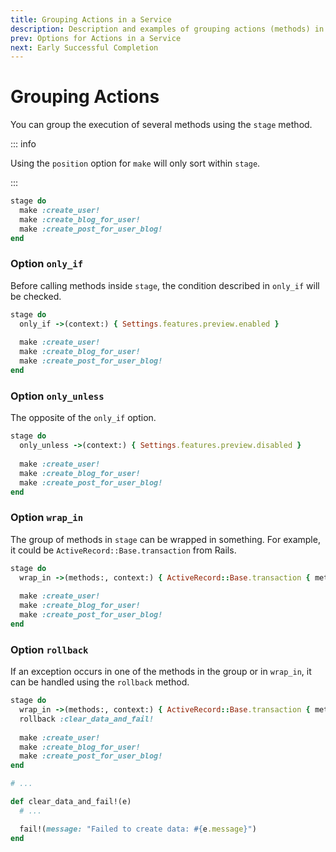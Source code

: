 ```yaml
---
title: Grouping Actions in a Service
description: Description and examples of grouping actions (methods) in a service
prev: Options for Actions in a Service
next: Early Successful Completion
---
```


# Grouping Actions

You can group the execution of several methods using the `stage` method.

::: info

Using the `position` option for `make` will only sort within `stage`.

:::

```ruby
stage do
  make :create_user!
  make :create_blog_for_user!
  make :create_post_for_user_blog!
end
```

### Option `only_if`

Before calling methods inside `stage`, the condition described in `only_if` will be checked.

```ruby {2}
stage do
  only_if ->(context:) { Settings.features.preview.enabled }
  
  make :create_user!
  make :create_blog_for_user!
  make :create_post_for_user_blog!
end
```

### Option `only_unless`

The opposite of the `only_if` option.

```ruby {2}
stage do
  only_unless ->(context:) { Settings.features.preview.disabled }
  
  make :create_user!
  make :create_blog_for_user!
  make :create_post_for_user_blog!
end
```

### Option `wrap_in`

The group of methods in `stage` can be wrapped in something.
For example, it could be `ActiveRecord::Base.transaction` from Rails.

```ruby {2}
stage do
  wrap_in ->(methods:, context:) { ActiveRecord::Base.transaction { methods.call } }
  
  make :create_user!
  make :create_blog_for_user!
  make :create_post_for_user_blog!
end
```

### Option `rollback`

If an exception occurs in one of the methods in the group or in `wrap_in`, it can be handled using the `rollback` method.

```ruby {3,12}
stage do
  wrap_in ->(methods:, context:) { ActiveRecord::Base.transaction { methods.call } }
  rollback :clear_data_and_fail!
  
  make :create_user!
  make :create_blog_for_user!
  make :create_post_for_user_blog!
end

# ...

def clear_data_and_fail!(e)
  # ...

  fail!(message: "Failed to create data: #{e.message}")
end
```
